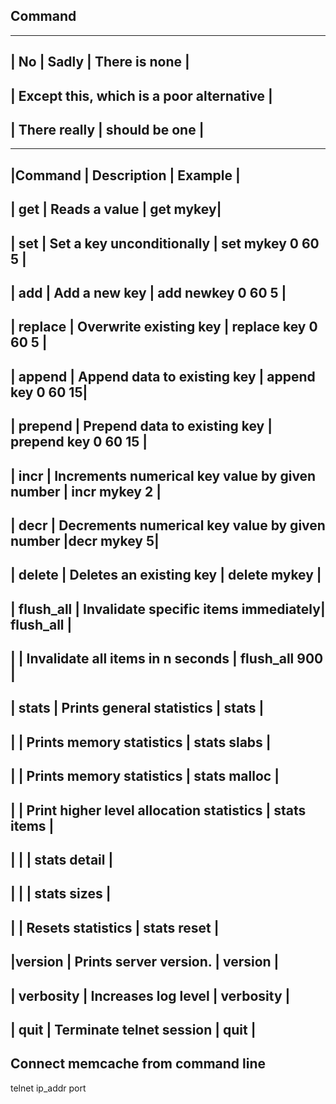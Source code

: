 ## Command
--------------------------------------------------
| No | Sadly        | There is none              |
--------------------------------------------------
| Except this, which is a poor alternative       |
--------------------------------------------------
| There really      | should be one              |
--------------------------------------------------

-----------------------------------------------------
|Command	    | Description	             | Example  |
-----------------------------------------------------
| get		      | Reads a value	           | get mykey|
--------------------------------------------------------------
| set	        |	Set a key unconditionally |	set mykey 0 60 5 |
--------------------------------------------------------------
| add	|	Add a new key	| add newkey 0 60 5 |
---------------------------------------------------------------
| replace	|	Overwrite existing key	| replace key 0 60 5 |
---------------------------------------------------------------
| append	|	Append data to existing key	| append key 0 60 15|
-----------------------------------------------------------------
| prepend	| Prepend data to existing key	| prepend key 0 60 15 |
------------------------------------------------------------------
| incr	 | Increments numerical key value by given number	| incr mykey 2 |
-------------------------------------------------------------------------
| decr	| Decrements numerical key value by given number	|decr mykey 5| 
---------------------------------------------------------------------------
| delete |	Deletes an existing key	| delete mykey |
------------------------------------------------------------------------
| flush_all	| Invalidate specific items immediately| 	flush_all |
------------------------------------------------------------------
|       |  Invalidate all items in n seconds	| flush_all 900 |
------------------------------------------------------------------
| stats	| Prints general statistics	| stats |
-----------------------------------------------------------------
|  | Prints memory statistics	| stats slabs |
----------------------------------------------------------------
|    | Prints memory statistics	 | stats malloc                 | 
-----------------------------------------------------------------
|    | Print higher level allocation statistics	| stats items   |
------------------------------------------------------------------
|     | | stats detail |
-----------------------------------------------------------------
|        |              | stats sizes |
----------------------------------------------------------------
|       |  Resets statistics	 | stats reset |
----------------------------------------------------------------
|version	 | Prints server version.	| version |
---------------------------------------------------------------
|    verbosity	| Increases log level	  | verbosity |
------------------------------------------------------------
| quit  |	Terminate telnet session	 | quit |
---------------------------------------------------------------


## Connect memcache from command line

telnet ip_addr port


